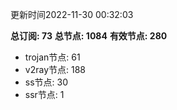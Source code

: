 更新时间2022-11-30 00:32:03

**总订阅: 73**
**总节点: 1084**
**有效节点: 280**
- trojan节点: 61
- v2ray节点: 188
- ss节点: 30
- ssr节点: 1
